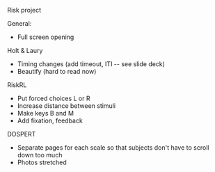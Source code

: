 Risk project

General: 
* Full screen opening 

Holt & Laury
* Timing changes (add timeout, ITI -- see slide deck)
* Beautify (hard to read now)

RiskRL
* Put forced choices L or R 
* Increase distance between stimuli
* Make keys B and M
* Add fixation, feedback

DOSPERT 
* Separate pages for each scale so that subjects don't have to scroll down too much
* Photos stretched 

 